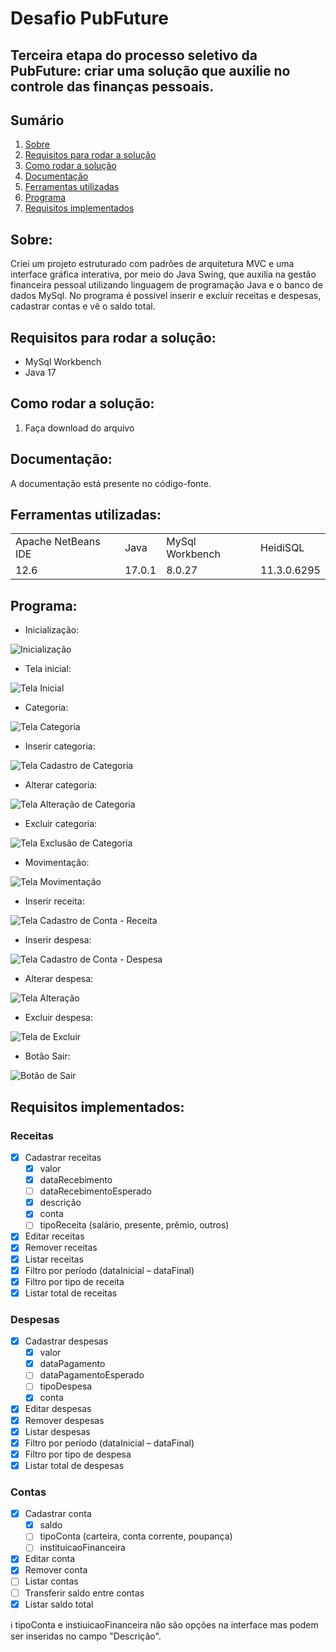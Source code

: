 # Desafio PubFuture

## Terceira etapa do processo seletivo da PubFuture: criar uma solução que auxilie no controle das finanças pessoais.

## Sumário
1. [Sobre](#Sobre)
2. [Requisitos para rodar a solução](#requisitos-para-rodar-a-solução)
3. [Como rodar a solução](#como-rodar-a-solução)
4. [Documentação](#documentação)
5. [Ferramentas utilizadas](#documentação)
6. [Programa](#programa)
7. [Requisitos implementados](#requisitos-implementados)

## Sobre: 
Criei um projeto estruturado com padrões de arquitetura MVC e uma interface gráfica interativa, por meio do Java Swing, que auxilia na gestão financeira pessoal utilizando linguagem de programação Java e o banco de dados MySql. No programa é possível inserir e excluir receitas e despesas, cadastrar contas e vê o saldo total. 

## Requisitos para rodar a solução:
- MySql Workbench
- Java 17

## Como rodar a solução:
1. Faça download do arquivo 

## Documentação: 
A documentação está presente no código-fonte.

## Ferramentas utilizadas:
<table>
 <tr> 
  <td>Apache NetBeans IDE</td>
  <td>Java</td>
  <td>MySql Workbench</td>
  <td>HeidiSQL</td>
 </tr>
<tr>
  <td>12.6</td>
  <td>17.0.1</td>
  <td>8.0.27</td>
  <td>11.3.0.6295</td>
 </tr>
</table>

## Programa:

- Inicialização:

![Inicialização](https://user-images.githubusercontent.com/95294368/149587246-01a38b8b-7b3f-469b-aad2-e5fac06db6f4.jpg)

- Tela inicial:

![Tela Inicial](https://user-images.githubusercontent.com/95294368/149587263-9628cd0a-f759-4c9f-b9db-a950ea4814aa.jpg)

- Categoria:

![Tela Categoria](https://user-images.githubusercontent.com/95294368/149587258-00c41d5a-3b9e-4df4-8fbf-d4579bae3929.jpg)

- Inserir categoria:

![Tela Cadastro de Categoria](https://user-images.githubusercontent.com/95294368/149587253-d4e2dd13-83e8-462a-8038-ca35a5e73afb.jpg)

- Alterar categoria:

![Tela Alteração de Categoria](https://user-images.githubusercontent.com/95294368/149587248-0127c301-36dc-43b6-9c01-bf614eca7982.jpg)

- Excluir categoria:

![Tela Exclusão de Categoria](https://user-images.githubusercontent.com/95294368/149587262-307adfa2-930c-4e42-a9d7-3c323cb119d3.jpg)

- Movimentação:

![Tela Movimentação](https://user-images.githubusercontent.com/95294368/149587240-d26553e6-8c46-4236-a4e5-86796f361cd3.jpg)

- Inserir receita:

![Tela Cadastro de Conta - Receita](https://user-images.githubusercontent.com/95294368/149587256-5ab90a95-6bce-43b5-9707-294c37846e4e.jpg)

- Inserir despesa:

![Tela Cadastro de Conta - Despesa](https://user-images.githubusercontent.com/95294368/149587254-e621866c-8a34-42bc-be66-24f53c362921.jpg)

- Alterar despesa:

![Tela Alteração](https://user-images.githubusercontent.com/95294368/149587250-75813b33-b323-4f34-b7b7-554723155389.jpg)

- Excluir despesa:

![Tela de Excluir](https://user-images.githubusercontent.com/95294368/149587260-c597d58e-4ba7-496f-848a-1670dc9b73f2.jpg)

- Botão Sair:

![Botão de Sair](https://user-images.githubusercontent.com/95294368/149587242-c458eb8d-91d6-4f27-9901-4c561252c601.jpg)


## Requisitos implementados: 

### Receitas
- [x] Cadastrar receitas 
  - [x] valor 
  - [x] dataRecebimento 
  - [ ] dataRecebimentoEsperado 
  - [x] descrição 
  - [x] conta 
  - [ ] tipoReceita (salário, presente, prêmio, outros) 
- [x] Editar receitas 
- [x] Remover receitas 
- [x] Listar receitas 
- [x] Filtro por período (dataInicial – dataFinal) 
- [x] Filtro por tipo de receita 
- [x] Listar total de receitas 
### Despesas
- [x] Cadastrar despesas 
  - [x] valor 
  - [x] dataPagamento 
  - [ ] dataPagamentoEsperado 
  - [ ] tipoDespesa 
  - [x] conta 
- [x] Editar despesas 
- [x] Remover despesas 
- [x] Listar despesas 
- [x] Filtro por período (dataInicial – dataFinal) 
- [x] Filtro por tipo de despesa 
- [x] Listar total de despesas 
### Contas
- [x] Cadastrar conta 
  - [x] saldo 
  - [ ] tipoConta (carteira, conta corrente, poupança) 
  - [ ] instituicaoFinanceira 
- [x] Editar conta 
- [x] Remover conta 
- [ ] Listar contas 
- [ ] Transferir saldo entre contas 
- [x] Listar saldo total 

ℹ️ tipoConta e instiuicaoFinanceira não são opções na interface mas podem ser inseridas no campo "Descrição".
